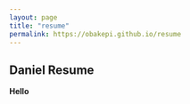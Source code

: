 ```yaml
---
layout: page
title: "resume"
permalink: https://obakepi.github.io/resume
---
```




## Daniel Resume


**Hello**